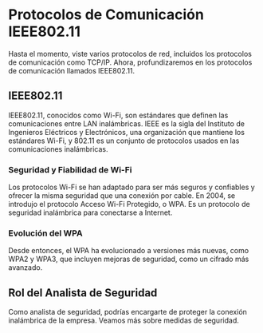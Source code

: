 # Protocolos de Comunicación IEEE802.11

Hasta el momento, viste varios protocolos de red, incluidos los protocolos de comunicación como TCP/IP. Ahora, profundizaremos en los protocolos de comunicación llamados IEEE802.11.

## IEEE802.11

IEEE802.11, conocidos como Wi-Fi, son estándares que definen las comunicaciones entre LAN inalámbricas. IEEE es la sigla del Instituto de Ingenieros Eléctricos y Electrónicos, una organización que mantiene los estándares Wi-Fi, y 802.11 es un conjunto de protocolos usados en las comunicaciones inalámbricas. 

### Seguridad y Fiabilidad de Wi-Fi

Los protocolos Wi-Fi se han adaptado para ser más seguros y confiables y ofrecer la misma seguridad que una conexión por cable. En 2004, se introdujo el protocolo Acceso Wi-Fi Protegido, o WPA. Es un protocolo de seguridad inalámbrica para conectarse a Internet. 

### Evolución del WPA

Desde entonces, el WPA ha evolucionado a versiones más nuevas, como WPA2 y WPA3, que incluyen mejoras de seguridad, como un cifrado más avanzado. 

## Rol del Analista de Seguridad

Como analista de seguridad, podrías encargarte de proteger la conexión inalámbrica de la empresa. Veamos más sobre medidas de seguridad.
